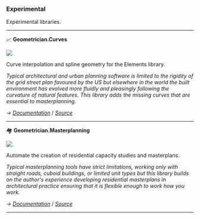 ﻿---
uid: Experimental
name: Experimental Libraries
---

### Experimental

Experimental libraries.

---

📈 **Geometrician.Curves**

![](https://img.shields.io/badge/status-experimental-critical)

Curve interpolation and spline geometry for the Elements library.

*Typical architectural and urban planning software is limited to the rigidity of the grid street plan favoured by the US but elsewhere in the world the built environment has evolved more fluidly and pleasingly following the curvature of natural features. This library adds the missing curves that are essential to masterplanning.*

*→ [Documentation](https://docs.lineweights.io/latest/Geometry/Geometrician.Curves.html)*
/  *[Source](https://github.com/StudioLE/Lineweights/tree/main/Geometrician.Curves/src)*

---

🏘 **Geometrician.Masterplanning**

![](https://img.shields.io/badge/status-experimental-critical)

Automate the creation of residential capacity studies and masterplans.

*Typical masterplanning tools have strict limitations, working only with straight roads, cuboid buildings, or limited unit types but this library builds on the author's experience developing residential masterplans in architectural practice ensuring that it is flexible enough to work how you work.*

*→ [Documentation](https://docs.lineweights.io/latest/Masterplanning/Geometrician.Masterplanning.html)*
/  *[Source](https://github.com/StudioLE/Lineweights/tree/main/Geometrician.Masterplanning/src)*

---
